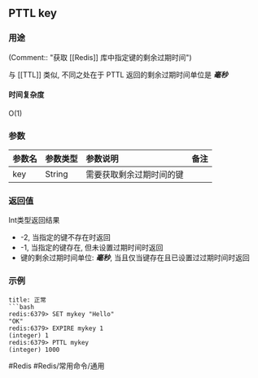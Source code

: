 ## PTTL key

### 用途
(Comment:: "获取 [[Redis]] 库中指定键的剩余过期时间")

与 [[TTL]] 类似, 不同之处在于 PTTL 返回的剩余过期时间单位是 ***毫秒***

#### 时间复杂度
O(1)

### 参数
|参数名|参数类型|参数说明|备注|
|:-|:-|:-|:-|
|key|String|需要获取剩余过期时间的键||

### 返回值
Int类型返回结果
- -2, 当指定的键不存在时返回
- -1, 当指定的键存在, 但未设置过期时间时返回
- 键的剩余过期时间单位: ***毫秒***, 当且仅当键存在且已设置过过期时间时返回

### 示例
```ad-info
title: 正常
```bash
redis:6379> SET mykey "Hello"
"OK"
redis:6379> EXPIRE mykey 1
(integer) 1
redis:6379> PTTL mykey
(integer) 1000
```

#Redis #Redis/常用命令/通用 